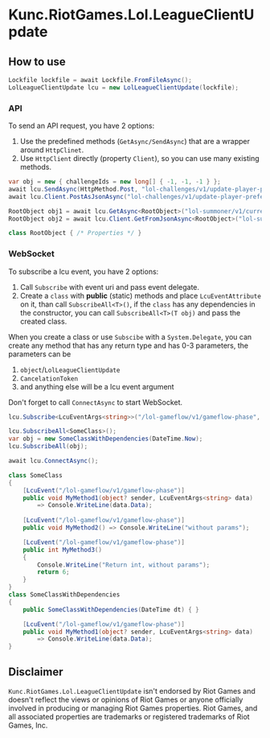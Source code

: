 # Kunc.RiotGames.Lol.LeagueClientUpdate


## How to use
```cs
Lockfile lockfile = await Lockfile.FromFileAsync();
LolLeagueClientUpdate lcu = new LolLeagueClientUpdate(lockfile);
```

### API
To send an API request, you have 2 options:
1. Use the predefined methods (`GetAsync/SendAsync`) that are a wrapper around `HttpClinet`.
2. Use `HttpClient` directly (property `Client`), so you can use many existing methods. 

```cs
var obj = new { challengeIds = new long[] { -1, -1, -1 } };
await lcu.SendAsync(HttpMethod.Post, "lol-challenges/v1/update-player-preferences/", obj);
await lcu.Client.PostAsJsonAsync("lol-challenges/v1/update-player-preferences/", obj);

RootObject obj1 = await lcu.GetAsync<RootObject>("lol-summoner/v1/current-summoner");
RootObject obj2 = await lcu.Client.GetFromJsonAsync<RootObject>("lol-summoner/v1/current-summoner");

class RootObject { /* Properties */ }
```

### WebSocket
To subscribe a lcu event, you have 2 options:
1. Call `Subscribe` with event uri and pass event delegate.
2. Create a `class` with **public** (static) methods and place `LcuEventAttribute` on it, than call `SubscribeAll<T>()`, if the `class` has any dependencies in the constructor, you can call `SubscribeAll<T>(T obj)` and pass the created class.
 
When you create a class or use `Subscibe` with a `System.Delegate`, you can create any method that has any return type and has 0-3 parameters, the parameters can be 
1. `object`/`LolLeagueClientUpdate`
2. `CancelationToken`
3. and anything else will be a lcu event argument

Don't forget to call `ConnectAsync` to start WebSocket.
```cs
lcu.Subscribe<LcuEventArgs<string>>("/lol-gameflow/v1/gameflow-phase", (sender, arg) => Console.WriteLine(arg.Data));

lcu.SubscribeAll<SomeClass>();
var obj = new SomeClassWithDependencies(DateTime.Now);
lcu.SubscribeAll(obj);

await lcu.ConnectAsync();

class SomeClass
{
    [LcuEvent("/lol-gameflow/v1/gameflow-phase")]
    public void MyMethod1(object? sender, LcuEventArgs<string> data) 
        => Console.WriteLine(data.Data);
        
    [LcuEvent("/lol-gameflow/v1/gameflow-phase")]
    public void MyMethod2() => Console.WriteLine("without params");

    [LcuEvent("/lol-gameflow/v1/gameflow-phase")]
    public int MyMethod3() 
    {
        Console.WriteLine("Return int, without params");
        return 6;
    }
}
class SomeClassWithDependencies
{
    public SomeClassWithDependencies(DateTime dt) { }

    [LcuEvent("/lol-gameflow/v1/gameflow-phase")]
    public void MyMethod1(object? sender, LcuEventArgs<string> data) 
        => Console.WriteLine(data.Data);
}
```

## Disclaimer
`Kunc.RiotGames.Lol.LeagueClientUpdate` isn't endorsed by Riot Games and doesn't reflect the views or opinions of Riot Games or anyone officially involved in producing or managing Riot Games properties. Riot Games, and all associated properties are trademarks or registered trademarks of Riot Games, Inc.

